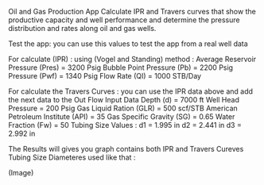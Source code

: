 Oil and Gas Production App
Calculate IPR and Travers curves that show the productive capacity and well performance and determine the pressure distribution and rates along oil and gas wells.

Test the app:
you can use this values to test the app from a real well data

For calculate (IPR) :
using (Vogel and Standing) method :
Average Reservoir Pressure (Pres) = 3200 Psig
Bubble Point Pressure (Pb) = 2200 Psig
Pressure (Pwf) = 1340 Psig
Flow Rate (QI) = 1000 STB/Day

For calculate the Travers Curves :
you can use the IPR data above and add the next data to the Out Flow Input Data
Depth (d) = 7000 ft
Well Head Pressure = 200 Psig
Gas Liquid Ration (GLR) = 500 scf/STB
American Petroleum Institute (API) = 35
Gas Specific Gravity (SG) = 0.65
Water Fraction (Fw) = 50
Tubing Size Values :
d1 = 1.995 in
d2 = 2.441 in
d3 = 2.992 in

The Results will gives you graph contains both IPR and Travers Cureves Tubing Size Diameteres used like that :

(Image)


